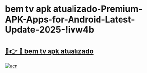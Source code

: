 # bem tv apk atualizado-Premium-APK-Apps-for-Android-Latest-Update-2025-!ivw4b

# <h2><a href="https://googleone.com">🔗👉 🔴 bem tv apk atualizado</a></h2>

[![acn](https://github.com/user-attachments/assets/0f9c940e-d8b0-45ae-aac7-cd30a18b3e1c)](https://googleone.com)

